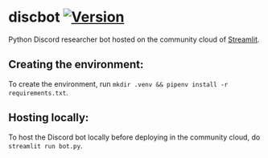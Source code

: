 # discbot [![Version](https://img.shields.io/badge/python-v.3.11.4-31BD50?logo=python&logoColor=F5F5F5)](https://www.python.org/downloads/release/python-3114)
Python Discord researcher bot hosted on the community cloud of [Streamlit](https://streamlit.io).

Creating the environment:
---------------------------------
To create the environment, run `mkdir .venv && pipenv install -r requirements.txt`.

Hosting locally:
---------------------------------
To host the Discord bot locally before deploying in the community cloud, do `streamlit run bot.py`.
